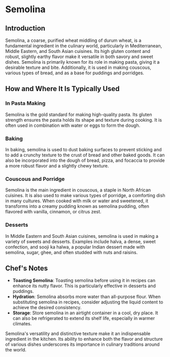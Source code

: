 # Semolina

## Introduction

Semolina, a coarse, purified wheat middling of durum wheat, is a fundamental ingredient in the culinary world, particularly in Mediterranean, Middle Eastern, and South Asian cuisines. Its high gluten content and robust, slightly earthy flavor make it versatile in both savory and sweet dishes. Semolina is primarily known for its role in making pasta, giving it a desirable texture and bite. Additionally, it is used in making couscous, various types of bread, and as a base for puddings and porridges.

## How and Where It Is Typically Used

### In Pasta Making
Semolina is the gold standard for making high-quality pasta. Its gluten strength ensures the pasta holds its shape and texture during cooking. It is often used in combination with water or eggs to form the dough.

### Baking
In baking, semolina is used to dust baking surfaces to prevent sticking and to add a crunchy texture to the crust of bread and other baked goods. It can also be incorporated into the dough of bread, pizza, and focaccia to provide a more robust flavor and a slightly chewy texture.

### Couscous and Porridge
Semolina is the main ingredient in couscous, a staple in North African cuisines. It is also used to make various types of porridge, a comforting dish in many cultures. When cooked with milk or water and sweetened, it transforms into a creamy pudding known as semolina pudding, often flavored with vanilla, cinnamon, or citrus zest.

### Desserts
In Middle Eastern and South Asian cuisines, semolina is used in making a variety of sweets and desserts. Examples include halva, a dense, sweet confection, and sooji ka halwa, a popular Indian dessert made with semolina, sugar, ghee, and often studded with nuts and raisins.

## Chef's Notes

- **Toasting Semolina**: Toasting semolina before using it in recipes can enhance its nutty flavor. This is particularly effective in desserts and puddings.
- **Hydration**: Semolina absorbs more water than all-purpose flour. When substituting semolina in recipes, consider adjusting the liquid content to achieve the desired consistency.
- **Storage**: Store semolina in an airtight container in a cool, dry place. It can also be refrigerated to extend its shelf life, especially in warmer climates.

Semolina's versatility and distinctive texture make it an indispensable ingredient in the kitchen. Its ability to enhance both the flavor and structure of various dishes underscores its importance in culinary traditions around the world.